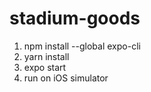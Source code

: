 # stadium-goods

1. npm install --global expo-cli
2. yarn install
3. expo start
4. run on iOS simulator
